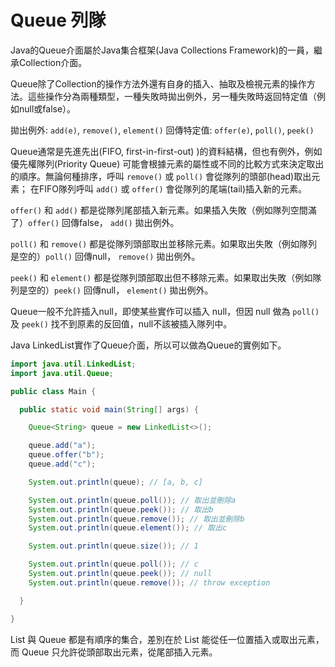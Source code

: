# Queue 列隊

Java的Queue介面屬於Java集合框架(Java Collections Framework)的一員，繼承Collection介面。

Queue除了Collection的操作方法外還有自身的插入、抽取及檢視元素的操作方法。這些操作分為兩種類型，一種失敗時拋出例外，另一種失敗時返回特定值（例如null或false）。

拋出例外: `add(e)`, `remove()`, `element()`
回傳特定值: `offer(e)`, `poll()`, `peek()`

Queue通常是先進先出(FIFO, first-in-first-out) )的資料結構，但也有例外，例如優先權隊列(Priority Queue)
可能會根據元素的屬性或不同的比較方式來決定取出的順序。無論何種排序，呼叫 `remove()` 或 `poll()` 會從隊列的頭部(head)取出元素；
在FIFO隊列呼叫 `add()` 或 `offer()` 會從隊列的尾端(tail)插入新的元素。

`offer()` 和 `add()` 都是從隊列尾部插入新元素。如果插入失敗（例如隊列空間滿了）`offer()` 回傳false， `add()` 拋出例外。

`poll()` 和 `remove()` 都是從隊列頭部取出並移除元素。如果取出失敗（例如隊列是空的）`poll()` 回傳null， `remove()` 拋出例外。

`peek()` 和 `element()` 都是從隊列頭部取出但不移除元素。如果取出失敗（例如隊列是空的）`peek()` 回傳null， `element()` 拋出例外。

Queue一般不允許插入null，即使某些實作可以插入 null，但因 null 做為 `poll()` 及 `peek()` 找不到原素的反回值，null不該被插入隊列中。

Java LinkedList實作了Queue介面，所以可以做為Queue的實例如下。

```java
import java.util.LinkedList;
import java.util.Queue;

public class Main {

  public static void main(String[] args) {

    Queue<String> queue = new LinkedList<>();

    queue.add("a");
    queue.offer("b");
    queue.add("c");

    System.out.println(queue); // [a, b, c]

    System.out.println(queue.poll()); // 取出並刪除a
    System.out.println(queue.peek()); // 取出b
    System.out.println(queue.remove()); // 取出並刪除b
    System.out.println(queue.element()); // 取出c

    System.out.println(queue.size()); // 1

    System.out.println(queue.poll()); // c
    System.out.println(queue.peek()); // null
    System.out.println(queue.remove()); // throw exception

  }

}
```

List 與 Queue 都是有順序的集合，差別在於 List 能從任一位置插入或取出元素，而 Queue 只允許從頭部取出元素，從尾部插入元素。